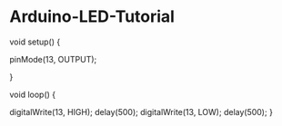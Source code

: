 # Arduino-LED-Tutorial

void setup() {

  pinMode(13, OUTPUT);

}

void loop() {

  digitalWrite(13, HIGH);
  delay(500);
  digitalWrite(13, LOW);
  delay(500); 
}
